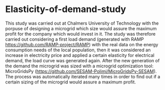 # Elasticity-of-demand-study
This study was carried out at Chalmers University of Technology with the porpuse of designing a microgrid which size would assure the maximum profit for the company which would invest in it. The study was therefore carried out considering a first load demand (generated with RAMP https://github.com/RAMP-project/RAMP) with the real data on the energy consumption needs of the local population, then it was considered an increase in electricity price and applied a certain elasticity for electrical demand, the load curve was generated again. After the new generation of the demand the microgrid was sized with a microgrid optimization tool: MicroGridsPy (https://github.com/SESAM-Polimi/MicroGridsPy-SESAM). The process was automatically iterated many times in order to find out if a certain sizing of the microgrid would assure a maximum profit.
